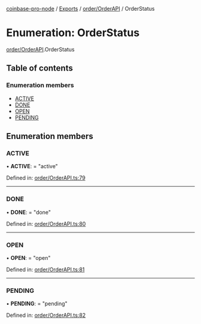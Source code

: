 [coinbase-pro-node](../README.md) / [Exports](../modules.md) / [order/OrderAPI](../modules/order_orderapi.md) / OrderStatus

# Enumeration: OrderStatus

[order/OrderAPI](../modules/order_orderapi.md).OrderStatus

## Table of contents

### Enumeration members

- [ACTIVE](order_orderapi.orderstatus.md#active)
- [DONE](order_orderapi.orderstatus.md#done)
- [OPEN](order_orderapi.orderstatus.md#open)
- [PENDING](order_orderapi.orderstatus.md#pending)

## Enumeration members

### ACTIVE

• **ACTIVE**: = "active"

Defined in: [order/OrderAPI.ts:79](https://github.com/bennycode/coinbase-pro-node/blob/a4b1aac/src/order/OrderAPI.ts#L79)

---

### DONE

• **DONE**: = "done"

Defined in: [order/OrderAPI.ts:80](https://github.com/bennycode/coinbase-pro-node/blob/a4b1aac/src/order/OrderAPI.ts#L80)

---

### OPEN

• **OPEN**: = "open"

Defined in: [order/OrderAPI.ts:81](https://github.com/bennycode/coinbase-pro-node/blob/a4b1aac/src/order/OrderAPI.ts#L81)

---

### PENDING

• **PENDING**: = "pending"

Defined in: [order/OrderAPI.ts:82](https://github.com/bennycode/coinbase-pro-node/blob/a4b1aac/src/order/OrderAPI.ts#L82)
